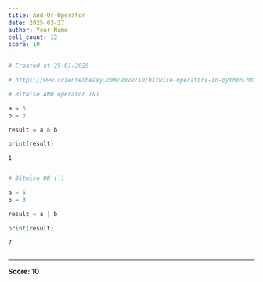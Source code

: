 ```yaml
---
title: And-Or-Operator
date: 2025-03-27
author: Your Name
cell_count: 12
score: 10
---
```


```python
# Created at 25-01-2025
```


```python
# https://www.scientecheasy.com/2022/10/bitwise-operators-in-python.html/
```


```python
# Bitwise AND operator (&)
```


```python
a = 5
b = 3 
```


```python
result = a & b 
```


```python
print(result)
```

    1



```python

```


```python
# Bitwise OR (|)
```


```python
a = 5
b = 3 
```


```python
result = a | b
```


```python
print(result)
```

    7



```python

```


---
**Score: 10**

